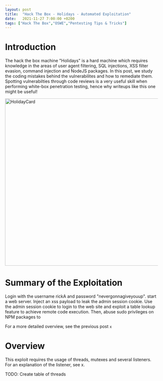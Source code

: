 ```yaml
---
layout: post
title:  "Hack The Box - Holidays - Automated Exploitation"
date:   2021-11-27 7:00:00 +0200
tags: ["Hack The Box","OSWE","Pentesting Tips & Tricks"]
---
```


# Introduction
The hack the box machine "Holidays" is a hard machine which requires knowledge in the areas of user agent filtering, SQL injections, XSS filter evasion, command injection and NodeJS packages. In this post, we study the coding mistakes behind the vulnerabilites and how to remediate them. Spotting vulnerabilties through code reviews is a very useful skill when performing white-box penetration testing, hence why writeups like this one might be useful!

<img style="Width:550px;" src="/assets/2021-10-18-HTB-Holidays-Automated-Exploitation/card.png" alt="HolidayCard">

# Summary of the Exploitation
Login with the username rickA and password "nevergonnagiveyouup". start a web server. Inject an xss payload to leak the admin session cookie. Use the admin session cookie to login to the web site and exploit a table lookup feature to achieve remote code execution. Then, abuse sudo privileges on NPM packages to 

For a more detailed overview, see the previous post `x`

# Overview
This exploit requires the usage of threads, mutexes and several listeners. For an explanation of the listener, see x.


TODO: Create table of threads

